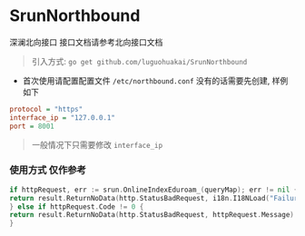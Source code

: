 # SrunNorthbound

深澜北向接口 接口文档请参考北向接口文档
> 引入方式: `go get github.com/luguohuakai/SrunNorthbound`

* 首次使用请配置配置文件 `/etc/northbound.conf` 没有的话需要先创建, 样例如下

```ini
protocol = "https"
interface_ip = "127.0.0.1"
port = 8001
```

> 一般情况下只需要修改 `interface_ip`

### 使用方式 仅作参考

```go
if httpRequest, err := srun.OnlineIndexEduroam_(queryMap); err != nil {
return result.ReturnNoData(http.StatusBadRequest, i18n.I18NLoad("Failure", "return"))
} else if httpRequest.Code != 0 {
return result.ReturnNoData(http.StatusBadRequest, httpRequest.Message)
}
```
